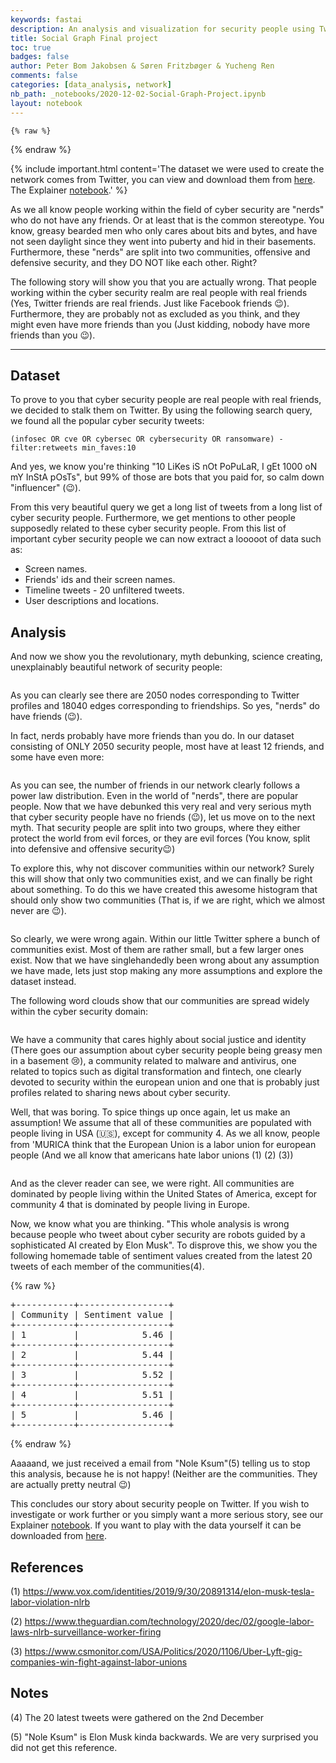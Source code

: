 ```yaml
---
keywords: fastai
description: An analysis and visualization for security people using Twitter data.
title: Social Graph Final project 
toc: true 
badges: false
author: Peter Bom Jakobsen & Søren Fritzbøger & Yucheng Ren 
comments: false
categories: [data_analysis, network]
nb_path: _notebooks/2020-12-02-Social-Graph-Project.ipynb
layout: notebook
---
```


<!--
#################################################
### THIS FILE WAS AUTOGENERATED! DO NOT EDIT! ###
#################################################
# file to edit: _notebooks/2020-12-02-Social-Graph-Project.ipynb
-->

<div class="container" id="notebook-container">
        
    {% raw %}
    
<div class="cell border-box-sizing code_cell rendered">

</div>
    {% endraw %}

<div class="cell border-box-sizing text_cell rendered"><div class="inner_cell">
<div class="text_cell_render border-box-sizing rendered_html">
<p>{% include important.html content='The dataset we were used to create the network comes from Twitter, you can view and download them from <a href="https://raw.githubusercontent.com/Glorforidor/SocialGraphAssignments/master/twitter_data.zip">here</a>. The Explainer <a href="https://nbviewer.jupyter.org/github/Glorforidor/SocialGraphAssignments/blob/master/explainer.ipynb">notebook</a>.' %}</p>

</div>
</div>
</div>
<div class="cell border-box-sizing text_cell rendered"><div class="inner_cell">
<div class="text_cell_render border-box-sizing rendered_html">
<p>As we all know people working within the field of cyber security are "nerds" who do not have any friends. Or at least that is the common stereotype. You know, greasy bearded men who only cares about bits and bytes, and have not seen daylight since they went into puberty and hid in their basements. Furthermore, these "nerds" are split into two communities, offensive and defensive security, and they DO NOT like each other. Right?</p>
<p>The following story will show you that you are actually wrong. That people working within the cyber security realm are real people with real friends (Yes, Twitter friends are real friends. Just like Facebook friends 😉). Furthermore, they are probably not as excluded as you think, and they might even have more friends than you (Just kidding, nobody have more friends than you 😉).</p>
<hr>

</div>
</div>
</div>
<div class="cell border-box-sizing text_cell rendered"><div class="inner_cell">
<div class="text_cell_render border-box-sizing rendered_html">
<h2 id="Dataset">Dataset<a class="anchor-link" href="#Dataset"> </a></h2><p>To prove to you that cyber security people are real people with real friends, we decided to stalk them on Twitter. By using the following search query, we found all the popular cyber security tweets:</p>
<p><code>(infosec OR cve OR cybersec OR cybersecurity OR ransomware) -filter:retweets min_faves:10</code></p>
<p>And yes, we know you're thinking "10 LiKes iS nOt PoPuLaR, I gEt 1000 oN mY InStA pOsTs", but 99% of those are bots that you paid for, so calm down "influencer" (😉).</p>
<p>From this very beautiful query we get a long list of tweets from a long list of cyber security people. Furthermore, we get mentions to other people supposedly related to these cyber security people. From this list of important cyber security people we can now extract a looooot of data such as:</p>
<ul>
<li>Screen names.</li>
<li>Friends' ids and their screen names.</li>
<li>Timeline tweets - 20 unfiltered tweets.</li>
<li>User descriptions and locations.</li>
</ul>

</div>
</div>
</div>
<div class="cell border-box-sizing text_cell rendered"><div class="inner_cell">
<div class="text_cell_render border-box-sizing rendered_html">
<h2 id="Analysis">Analysis<a class="anchor-link" href="#Analysis"> </a></h2><p>And now we show you the revolutionary, myth debunking, science creating, unexplainably beautiful network of security people:</p>

</div>
</div>
</div>
<div class="cell border-box-sizing text_cell rendered"><div class="inner_cell">
<div class="text_cell_render border-box-sizing rendered_html">
<p><img src="/02806-final-project/images/copied_from_nb/imgs/network.png" alt=""></p>

</div>
</div>
</div>
<div class="cell border-box-sizing text_cell rendered"><div class="inner_cell">
<div class="text_cell_render border-box-sizing rendered_html">
<p>As you can clearly see there are 2050 nodes corresponding to Twitter profiles and 18040 edges corresponding to friendships. So yes, "nerds" do have friends (😉).</p>
<p>In fact, nerds probably have more friends than you do. In our dataset consisting of ONLY 2050 security people, most have at least 12 friends, and some have even more:</p>

</div>
</div>
</div>
<div class="cell border-box-sizing text_cell rendered"><div class="inner_cell">
<div class="text_cell_render border-box-sizing rendered_html">
<p><img src="/02806-final-project/images/copied_from_nb/imgs/degree_distribution.png" alt=""></p>

</div>
</div>
</div>
<div class="cell border-box-sizing text_cell rendered"><div class="inner_cell">
<div class="text_cell_render border-box-sizing rendered_html">
<p>As you can see, the number of friends in our network clearly follows a power law distribution. Even in the world of "nerds", there are popular people. Now that we have debunked this very real and very serious myth that cyber security people have no friends (😉), let us move on to the next myth. That security people are split into two groups, where they either protect the world from evil forces, or they are evil forces (You know, split into defensive and offensive security😉)</p>
<p>To explore this, why not discover communities within our network? Surely this will show that only two communities exist, and we can finally be right about something. To do this we have created this awesome histogram that should only show two communities (That is, if we are right, which we almost never are 😉).</p>

</div>
</div>
</div>
<div class="cell border-box-sizing text_cell rendered"><div class="inner_cell">
<div class="text_cell_render border-box-sizing rendered_html">
<p><img src="/02806-final-project/images/copied_from_nb/imgs/community_size.png" alt=""></p>

</div>
</div>
</div>
<div class="cell border-box-sizing text_cell rendered"><div class="inner_cell">
<div class="text_cell_render border-box-sizing rendered_html">
<p>So clearly, we were wrong again. Within our little Twitter sphere a bunch of communities exist. Most of them are rather small, but a few larger ones exist. Now that we have singlehandedly been wrong about any assumption we have made, lets just stop making any more assumptions and  explore the dataset instead.</p>
<p>The following word clouds show that our communities are spread widely within the cyber security domain:</p>

</div>
</div>
</div>
<div class="cell border-box-sizing text_cell rendered"><div class="inner_cell">
<div class="text_cell_render border-box-sizing rendered_html">
<p><img src="/02806-final-project/images/copied_from_nb/imgs/wordcloud1.png" alt=""></p>

</div>
</div>
</div>
<div class="cell border-box-sizing text_cell rendered"><div class="inner_cell">
<div class="text_cell_render border-box-sizing rendered_html">
<p>We have a community that cares highly about social justice and identity (There goes our assumption about cyber security people being greasy men in a basement 😢), a community related to malware and antivirus, one related to topics such as digital transformation and fintech, one clearly devoted to security within the european union and one that is probably just profiles related to sharing news about cyber security.</p>
<p>Well, that was boring. To spice things up once again, let us make an assumption! We assume that all of these communities are populated with people living in USA (🇺🇸), except for community 4. As we all know, people from 'MURICA think that the European Union is a labor union for european people (And we all know that americans hate labor unions (1) (2) (3))</p>

</div>
</div>
</div>
<div class="cell border-box-sizing text_cell rendered"><div class="inner_cell">
<div class="text_cell_render border-box-sizing rendered_html">
<p><img src="/02806-final-project/images/copied_from_nb/imgs/wordcloud2.png" alt=""></p>

</div>
</div>
</div>
<div class="cell border-box-sizing text_cell rendered"><div class="inner_cell">
<div class="text_cell_render border-box-sizing rendered_html">
<p>And as the clever reader can see, we were right. All communities are dominated by people living within the United States of America, except for community 4 that is dominated by people living in Europe.</p>
<p>Now, we know what you are thinking. "This whole analysis is wrong because people who tweet about cyber security are robots guided by a sophisticated AI created by Elon Musk". To disprove this, we show you the following homemade table of sentiment values created from the latest 20 tweets of each member of the communities(4).</p>

</div>
</div>
</div>
    {% raw %}
    
<div class="cell border-box-sizing code_cell rendered">

<div class="output_wrapper">
<div class="output">

<div class="output_area">

<div class="output_subarea output_stream output_stdout output_text">
<pre>+-----------+-----------------+
| Community | Sentiment value |
+-----------+-----------------+
| 1         |            5.46 |
+-----------+-----------------+
| 2         |            5.44 |
+-----------+-----------------+
| 3         |            5.52 |
+-----------+-----------------+
| 4         |            5.51 |
+-----------+-----------------+
| 5         |            5.46 |
+-----------+-----------------+
</pre>
</div>
</div>

</div>
</div>

</div>
    {% endraw %}

<div class="cell border-box-sizing text_cell rendered"><div class="inner_cell">
<div class="text_cell_render border-box-sizing rendered_html">
<p>Aaaaand, we just received a email from "Nole Ksum"(5) telling us to stop this analysis, because he is not happy! (Neither are the communities. They are actually pretty neutral 😉)</p>

</div>
</div>
</div>
<div class="cell border-box-sizing text_cell rendered"><div class="inner_cell">
<div class="text_cell_render border-box-sizing rendered_html">
<p>This concludes our story about security people on Twitter. If you wish to investigate or work further or you simply want a more serious story, see our Explainer <a href="https://nbviewer.jupyter.org/github/Glorforidor/SocialGraphAssignments/blob/master/explainer.ipynb">notebook</a>. If you want to play with the data yourself it can be downloaded from <a href="https://raw.githubusercontent.com/Glorforidor/SocialGraphAssignments/master/twitter_data.zip">here</a>.</p>

</div>
</div>
</div>
<div class="cell border-box-sizing text_cell rendered"><div class="inner_cell">
<div class="text_cell_render border-box-sizing rendered_html">
<h2 id="References">References<a class="anchor-link" href="#References"> </a></h2><p>(1) <a href="https://www.vox.com/identities/2019/9/30/20891314/elon-musk-tesla-labor-violation-nlrb">https://www.vox.com/identities/2019/9/30/20891314/elon-musk-tesla-labor-violation-nlrb</a></p>
<p>(2) <a href="https://www.theguardian.com/technology/2020/dec/02/google-labor-laws-nlrb-surveillance-worker-firing">https://www.theguardian.com/technology/2020/dec/02/google-labor-laws-nlrb-surveillance-worker-firing</a></p>
<p>(3) <a href="https://www.csmonitor.com/USA/Politics/2020/1106/Uber-Lyft-gig-companies-win-fight-against-labor-unions">https://www.csmonitor.com/USA/Politics/2020/1106/Uber-Lyft-gig-companies-win-fight-against-labor-unions</a></p>

</div>
</div>
</div>
<div class="cell border-box-sizing text_cell rendered"><div class="inner_cell">
<div class="text_cell_render border-box-sizing rendered_html">
<h2 id="Notes">Notes<a class="anchor-link" href="#Notes"> </a></h2><p>(4) The 20 latest tweets were gathered on the 2nd December</p>
<p>(5) "Nole Ksum" is Elon Musk kinda backwards. We are very surprised you did not get this reference.</p>

</div>
</div>
</div>
</div>
 

